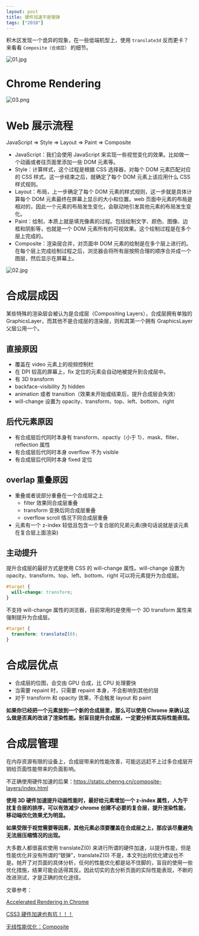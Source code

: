 ```yaml
---
layout: post
title: 硬件加速不是银弹
tags: ["2018"]
---
```


积木区发现一个诡异的现象，在一些低端机型上，使用 `translate3d` 反而更卡？来看看 `Composite（合成层）` 的细节。

![01.jpg](https://cdn-1257430323.cos.ap-guangzhou.myqcloud.com/assets/imgs/20210505092232_96b657a68cda0da7afccbb79fa3a16a7.jpg)

# Chrome Rendering

![03.png](https://cdn-1257430323.cos.ap-guangzhou.myqcloud.com/assets/imgs/20210505092241_45489f7f1d61b75a6607d6920895ab3e.png)

# Web 展示流程

JavaScript => Style => Layout => Paint => Composite

- JavaScript：我们会使用 JavaScript 来实现一些视觉变化的效果。比如做一个动画或者往页面里添加一些 DOM 元素等。
- Style：计算样式，这个过程是根据 CSS 选择器，对每个 DOM 元素匹配对应的 CSS 样式。这一步结束之后，就确定了每个 DOM 元素上该应用什么 CSS 样式规则。
- Layout：布局，上一步确定了每个 DOM 元素的样式规则，这一步就是具体计算每个 DOM 元素最终在屏幕上显示的大小和位置。web 页面中元素的布局是相对的，因此一个元素的布局发生变化，会联动地引发其他元素的布局发生变化。
- Paint：绘制，本质上就是填充像素的过程。包括绘制文字、颜色、图像、边框和阴影等，也就是一个 DOM 元素所有的可视效果。这个绘制过程是在多个层上完成的。
- Composite：渲染层合并，对页面中 DOM 元素的绘制是在多个层上进行的。在每个层上完成绘制过程之后，浏览器会将所有层按照合理的顺序合并成一个图层，然后显示在屏幕上。

![02.jpg](https://cdn-1257430323.cos.ap-guangzhou.myqcloud.com/assets/imgs/20210505092249_9d1d5375f1520317b4709265ef05bf67.jpg)

# 合成层成因

某些特殊的渲染层会被认为是合成层（Compositing Layers），合成层拥有单独的 GraphicsLayer，而其他不是合成层的渲染层，则和其第一个拥有 GraphicsLayer 父层公用一个。

## 直接原因

- 覆盖在 video 元素上的视频控制栏
- 在 DPI 较高的屏幕上，fix 定位的元素会自动地被提升到合成层中。
- 有 3D transform
- backface-visibility 为 hidden
- animation 或者 transition（效果未开始或结束后，提升合成层会失效）
- will-change 设置为 opacity、transform、top、left、bottom、right

## 后代元素原因

- 有合成层后代同时本身有 transform、opactiy（小于 1）、mask、fliter、reflection 属性
- 有合成层后代同时本身 overflow 不为 visible
- 有合成层后代同时本身 fixed 定位

## overlap 重叠原因

- 重叠或者说部分重叠在一个合成层之上
  - filter 效果同合成层重叠
  - transform 变换后同合成层重叠
  - overflow scroll 情况下同合成层重叠
- 元素有一个 z-index 较低且包含一个复合层的兄弟元素(换句话说就是该元素在复合层上面渲染)

## 主动提升

提升合成层的最好方式是使用 CSS 的 will-change 属性。will-change 设置为 opacity、transform、top、left、bottom、right 可以将元素提升为合成层。

```css
#target {
  will-change: transform;
}
```

不支持 will-change 属性的浏览器，目前常用的是使用一个 3D transform 属性来强制提升为合成层。

```css
#target {
  transform: translateZ(0);
}
```

# 合成层优点

- 合成层的位图，会交由 GPU 合成，比 CPU 处理要快
- 当需要 repaint 时，只需要 repaint 本身，不会影响到其他的层
- 对于 transform 和 opacity 效果，不会触发 layout 和 paint

**如果你已经把一个元素放到一个新的合成层里，那么可以使用 Chrome 来确认这么做是否真的改进了渲染性能。别盲目提升合成层，一定要分析其实际性能表现。**

# 合成层管理

在内存资源有限的设备上，合成层带来的性能改善，可能远远赶不上过多合成层开销给页面性能带来的负面影响。

不正确使用硬件加速的后果：<https://static.chenng.cn/composite-layers/index.html>

**使用 3D 硬件加速提升动画性能时，最好给元素增加一个 z-index 属性，人为干扰复合层的排序，可以有效减少 chrome 创建不必要的复合层，提升渲染性能，移动端优化效果尤为明显。**

**如果受限于视觉需要等因素，其他元素必须要覆盖在合成层之上，那应该尽量避免无法层压缩情况的出现。**

大多数人都很喜欢使用 translateZ(0) 来进行所谓的硬件加速，以提升性能，但是性能优化并没有所谓的“银弹”，translateZ(0) 不是，本文列出的优化建议也不是。抛开了对页面的具体分析，任何的性能优化都是站不住脚的，盲目的使用一些优化措施，结果可能会适得其反。因此切实的去分析页面的实际性能表现，不断的改进测试，才是正确的优化途径。

文章参考：

[Accelerated Rendering in Chrome](https://www.html5rocks.com/zh/tutorials/speed/layers/)

[CSS3 硬件加速也有坑！！！](https://div.io/topic/1348)

[无线性能优化：Composite](http://taobaofed.org/blog/2016/04/25/performance-composite/)
